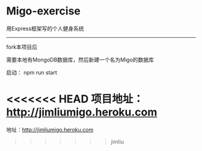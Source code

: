 # Migo-exercise
用Express框架写的个人健身系统

-----------

fork本项目后

需要本地有MongoDB数据库，然后新建一个名为Migo的数据库

启动： npm run start

<<<<<<< HEAD
项目地址：http://jimliumigo.heroku.com
=======

地址：http://jimliumigo.heroku.com
>>>>>>> jimliu
